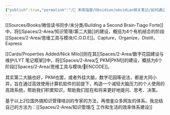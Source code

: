```yaml
---
{"publish":true,"permalink":"/🧰 本库指南/Obsidian/obsidian相关笔记/如何通过obsidian打造自己的第二大脑.md","title":"如何通过obsidian打造自己的第二大脑","created":"2022-07-20","modified":"2023-03-14","published":"2025-07-07T17:10:23.996+08:00","cssclasses":""}
---
```



[[Sources/Books/微信读书同步/未分类/Building a Second Brain-Tiago Forte]]中，将[[Spaces/2-Area/知识管理/第二大脑]]的建设，概括为4个有机结合的阶段[[Spaces/2-Area/思维工具与模块/C.O.D.E]]。Capture，Organize，Distill，Express

[[Cards/Properties Added/Nick Milo]]则在其[[Spaces/2-Area/数字花园建设与维护/LYT 笔记框架]]中，将[[Spaces/2-Area/∑ PKM\|PKM]]的建设，概括为6个阶段[[Spaces/2-Area/思维工具与模块/🔡ENCODE]]。

其实第二大脑也好，PKM也罢，或者外挂大脑，数字花园等说法，都是大同小异，旨在通过高效使用计算机软件的前提下，构造一个减轻大脑压力的个人使用的高效系统，帮助我们积累知识，帮助我们现在和将来更好地提问、思考、决策。

基于以上2位国外搞知识管理培训的专家的方法，再借鉴众多网友的体系。我总结自己的方法为：[[Spaces/2-Area/知识管理/∑ 工作和生活的效率体系建设]]
